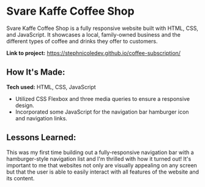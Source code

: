 # Svare Kaffe Coffee Shop

Svare Kaffe Coffee Shop is a fully responsive website built with HTML, CSS, and JavaScript. It showcases a local, family-owned business and the different types of coffee and drinks they offer to customers.

**Link to project:** https://stephnicoledev.github.io/coffee-subscription/

## How It's Made:

**Tech used:** HTML, CSS, JavaScript

- Utilized CSS Flexbox and three media queries to ensure a responsive design.
- Incorporated some JavaScript for the navigation bar hamburger icon and navigation links.

## Lessons Learned:

This was my first time building out a fully-responsive navigation bar with a hamburger-style navigation list and I'm thrilled with how it turned out! It's important to me that websites not only are visually appealing on any screen but that the user is able to easily interact with all features of the website and its content.

